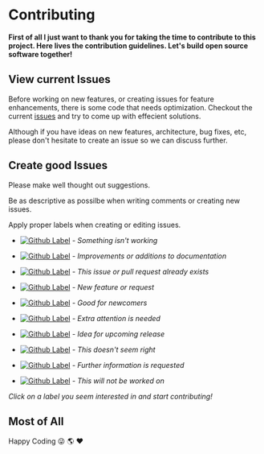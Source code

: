 # Contributing
**First of all I just want to thank you for taking the time to contribute to this project. Here lives the contribution guidelines. Let's build open source software together!**

## View current Issues
Before working on new features, or creating issues for feature enhancements, there is some code that needs optimization. Checkout the current [issues](https://google.com) and try to come up with effecient solutions.

Although if you have ideas on new features, architecture, bug fixes, etc, please don't hesitate to create an issue so we can discuss further.

## Create good Issues
Please make well thought out suggestions.

Be as descriptive as possilbe when writing comments or creating new issues.

Apply proper labels when creating or editing issues.

- [![Github Label](https://img.shields.io/static/v1?label=label&message=bug&color=d73a4a)](https://github.com/arakilian0/gulpify-cli/labels/bug) - *Something isn't working*

- [![Github Label](https://img.shields.io/static/v1?label=label&message=documentation&color=0075ca)](https://github.com/arakilian0/gulpify-cli/labels/documentation) - *Improvements or additions to documentation*

- [![Github Label](https://img.shields.io/static/v1?label=label&message=duplicate&color=cfd3d7)](https://github.com/arakilian0/gulpify-cli/labels/duplicate) - *This issue or pull request already exists*

- [![Github Label](https://img.shields.io/static/v1?label=label&message=enhancement&color=a2eeef)](https://github.com/arakilian0/gulpify-cli/labels/enhancement) - *New feature or request*

- [![Github Label](https://img.shields.io/static/v1?label=label&message=good-first-issue&color=7057ff)](https://github.com/arakilian0/gulpify-cli/labels/good-first-issue) - *Good for newcomers*

- [![Github Label](https://img.shields.io/static/v1?label=label&message=help-wanted&color=008672)](https://github.com/arakilian0/gulpify-cli/labels/help-wanted) - *Extra attention is needed*

- [![Github Label](https://img.shields.io/static/v1?label=label&message=idea&color=bfff59)](https://github.com/arakilian0/gulpify-cli/labels/idea) - *Idea for upcoming release*

- [![Github Label](https://img.shields.io/static/v1?label=label&message=invalid&color=e4e669)](https://github.com/arakilian0/gulpify-cli/labels/invalid) - *This doesn't seem right*

- [![Github Label](https://img.shields.io/static/v1?label=label&message=question&color=d876e3)](https://github.com/arakilian0/gulpify-cli/labels/question) - *Further information is requested*

- [![Github Label](https://img.shields.io/static/v1?label=label&message=wontfix&color=ffffff)](https://github.com/arakilian0/gulpify-cli/labels/wontfix) - *This will not be worked on*

*Click on a label you seem interested in and start contributing!*

## Most of All
Happy Coding :stuck_out_tongue_winking_eye: :earth_americas: :heart:
